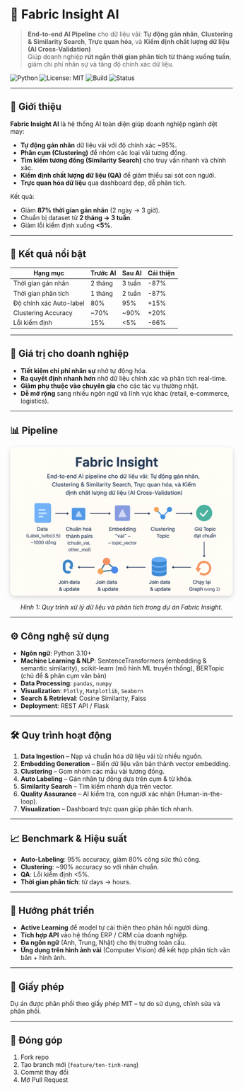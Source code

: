 # 🧵 Fabric Insight AI
> **End-to-end AI Pipeline** cho dữ liệu vải: **Tự động gán nhãn**, **Clustering & Similarity Search**, **Trực quan hóa**, và **Kiểm định chất lượng dữ liệu (AI Cross-Validation)**  
> Giúp doanh nghiệp **rút ngắn thời gian phân tích từ tháng xuống tuần**, giảm chi phí nhân sự và tăng độ chính xác dữ liệu.

![Python](https://img.shields.io/badge/Python-3.10%2B-blue)
![License: MIT](https://img.shields.io/badge/License-MIT-green)
![Build](https://img.shields.io/badge/Build-Passing-brightgreen)
![Status](https://img.shields.io/badge/Status-Active-success)

---

## 📌 Giới thiệu
**Fabric Insight AI** là hệ thống AI toàn diện giúp doanh nghiệp ngành dệt may:
- **Tự động gán nhãn** dữ liệu vải với độ chính xác ~95%.
- **Phân cụm (Clustering)** để nhóm các loại vải tương đồng.
- **Tìm kiếm tương đồng (Similarity Search)** cho truy vấn nhanh và chính xác.
- **Kiểm định chất lượng dữ liệu (QA)** để giảm thiểu sai sót con người.
- **Trực quan hóa dữ liệu** qua dashboard đẹp, dễ phân tích.

Kết quả:  
- Giảm **87% thời gian gán nhãn** (2 ngày → 3 giờ).
- Chuẩn bị dataset từ **2 tháng → 3 tuần**.
- Giảm lỗi kiểm định xuống **<5%**.

---

## 🚀 Kết quả nổi bật
| Hạng mục                | Trước AI  | Sau AI  | Cải thiện |
|-------------------------|-----------|---------|-----------|
| Thời gian gán nhãn      | 2 tháng   | 3 tuần  | -87%      |
| Thời gian phân tích     | 1 tháng   | 2 tuần  | -87%      |
| Độ chính xác Auto-label | 80%       | 95%     | +15%      |
| Clustering Accuracy     | ~70%      | ~90%    | +20%      |
| Lỗi kiểm định           | 15%       | <5%     | -66%      |

---

## 🎯 Giá trị cho doanh nghiệp
- **Tiết kiệm chi phí nhân sự** nhờ tự động hóa.
- **Ra quyết định nhanh hơn** nhờ dữ liệu chính xác và phân tích real-time.
- **Giảm phụ thuộc vào chuyên gia** cho các tác vụ thường nhật.
- **Dễ mở rộng** sang nhiều ngôn ngữ và lĩnh vực khác (retail, e-commerce, logistics).

---

## 📊 Pipeline

<p align="center">
  <img src="./fabric_insight_pipeline.png" 
       alt="Fabric Insight Pipeline" 
       width="850" 
       style="border-radius: 12px; box-shadow: 0 4px 12px rgba(0,0,0,0.15);">
</p>

<p align="center"><em>Hình 1: Quy trình xử lý dữ liệu và phân tích trong dự án Fabric Insight.</em></p>

---

## ⚙️ Công nghệ sử dụng
- **Ngôn ngữ**: Python 3.10+
- **Machine Learning & NLP**: SentenceTransformers (embedding & semantic similarity), scikit-learn (mô hình ML truyền thống), BERTopic (chủ đề & phân cụm văn bản)
- **Data Processing**: `pandas`, `numpy`
- **Visualization**: `Plotly`, `Matplotlib`, `Seaborn`
- **Search & Retrieval**: Cosine Similarity, Faiss
- **Deployment**: REST API / Flask 

---

## 🛠️ Quy trình hoạt động
1. **Data Ingestion** – Nạp và chuẩn hóa dữ liệu vải từ nhiều nguồn.
2. **Embedding Generation** – Biến dữ liệu văn bản thành vector embedding.
3. **Clustering** – Gom nhóm các mẫu vải tương đồng.
4. **Auto Labeling** – Gán nhãn tự động dựa trên cụm & từ khóa.
5. **Similarity Search** – Tìm kiếm nhanh dựa trên vector.
6. **Quality Assurance** – AI kiểm tra, con người xác nhận (Human-in-the-loop).
7. **Visualization** – Dashboard trực quan giúp phân tích nhanh.

---

## 📈 Benchmark & Hiệu suất
- **Auto-Labeling**: 95% accuracy, giảm 80% công sức thủ công.
- **Clustering**: ~90% accuracy so với nhãn chuẩn.
- **QA**: Lỗi kiểm định <5%.
- **Thời gian phân tích**: từ days → hours.

---

## 🔮 Hướng phát triển
- **Active Learning** để model tự cải thiện theo phản hồi người dùng.
- **Tích hợp API** vào hệ thống ERP / CRM của doanh nghiệp.
- **Đa ngôn ngữ** (Anh, Trung, Nhật) cho thị trường toàn cầu.
- **Ứng dụng trên hình ảnh vải** (Computer Vision) để kết hợp phân tích văn bản + hình ảnh.

---

## 📜 Giấy phép
Dự án được phân phối theo giấy phép MIT – tự do sử dụng, chỉnh sửa và phân phối.

---

## 🤝 Đóng góp
1. Fork repo
2. Tạo branch mới (`feature/ten-tinh-nang`)
3. Commit thay đổi
4. Mở Pull Request

